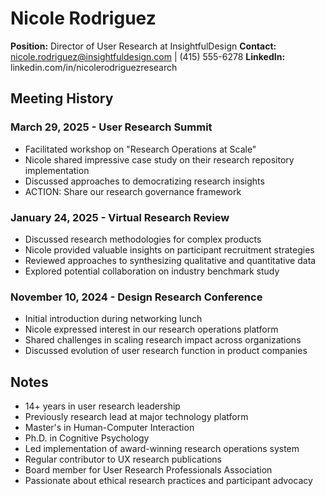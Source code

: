 # Nicole Rodriguez
**Position:** Director of User Research at InsightfulDesign
**Contact:** nicole.rodriguez@insightfuldesign.com | (415) 555-6278
**LinkedIn:** linkedin.com/in/nicolerodriguezresearch

## Meeting History

### March 29, 2025 - User Research Summit
* Facilitated workshop on "Research Operations at Scale"
* Nicole shared impressive case study on their research repository implementation
* Discussed approaches to democratizing research insights
* ACTION: Share our research governance framework

### January 24, 2025 - Virtual Research Review
* Discussed research methodologies for complex products
* Nicole provided valuable insights on participant recruitment strategies
* Reviewed approaches to synthesizing qualitative and quantitative data
* Explored potential collaboration on industry benchmark study

### November 10, 2024 - Design Research Conference
* Initial introduction during networking lunch
* Nicole expressed interest in our research operations platform
* Shared challenges in scaling research impact across organizations
* Discussed evolution of user research function in product companies

## Notes
* 14+ years in user research leadership
* Previously research lead at major technology platform
* Master's in Human-Computer Interaction
* Ph.D. in Cognitive Psychology
* Led implementation of award-winning research operations system
* Regular contributor to UX research publications
* Board member for User Research Professionals Association
* Passionate about ethical research practices and participant advocacy